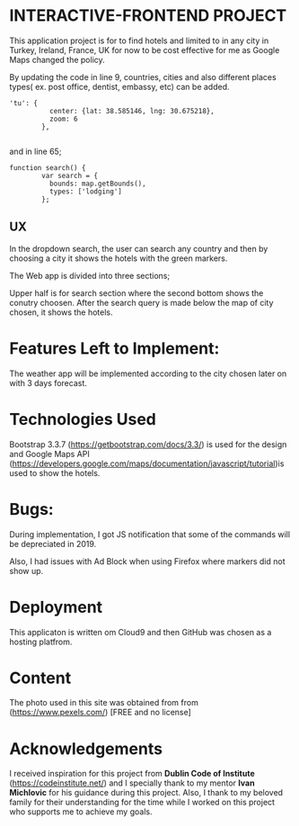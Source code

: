 # INTERACTIVE-FRONTEND PROJECT

This application project is for to find hotels and limited to in any city in Turkey, Ireland, France, UK for now 
to be cost effective for me as Google Maps changed the policy.



By updating the code in line 9, countries, cities and also different places types( ex. post office, dentist, embassy, etc) can be 
added. 

```
'tu': {
          center: {lat: 38.585146, lng: 30.675218},
          zoom: 6
        },
        
``` 
and in line 65;
```
function search() {
        var search = {
          bounds: map.getBounds(),
          types: ['lodging']
        };  
```        


## UX

In the dropdown search, the user can search any country and then by choosing a city it shows the hotels with the green markers.

The Web app is divided into three sections;

Upper half is for search section where the second bottom shows the conutry choosen. After the search query is made below the map of city chosen, it shows the hotels.


# Features Left to Implement:

The weather app will be implemented according to the city chosen later on with 3 days forecast.

# Technologies Used

Bootstrap 3.3.7 (https://getbootstrap.com/docs/3.3/) is used for the design and Google Maps API (https://developers.google.com/maps/documentation/javascript/tutorial)is used to show the hotels.
# Bugs:

During implementation, I got JS notification  that some of the commands will be depreciated in 2019.

Also, I had issues with Ad Block when using Firefox where markers did not show up.


# Deployment
 
This applicaton is written om Cloud9 and then GitHub was chosen as a hosting platfrom. 


# Content
The photo used in this site was obtained from from (https://www.pexels.com/) [FREE and no license]

# Acknowledgements

I received inspiration for this project from **Dublin Code of Institute** (https://codeinstitute.net/) and I specially thank to my mentor **Ivan Michlovic** for his guidance during this project. 
Also, I thank to my beloved family for their understanding for the time while I worked on this project who supports me 
to achieve my goals.
